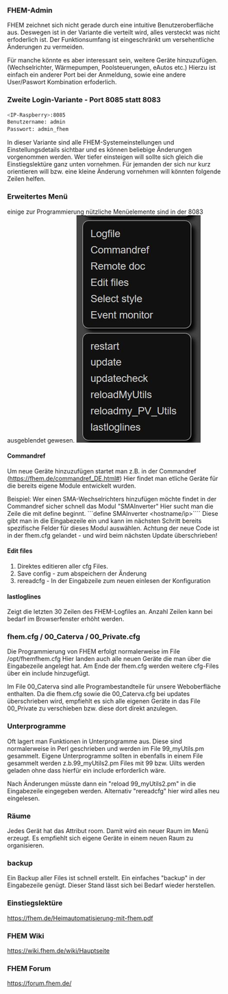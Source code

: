 ### FHEM-Admin

FHEM zeichnet sich nicht gerade durch eine intuitive Benutzeroberfläche aus.
Deswegen ist in der Variante die verteilt wird, alles versteckt was nicht erfoderlich ist. Der Funktionsumfang ist eingeschränkt um versehentliche Änderungen zu vermeiden.

Für manche könnte es aber interessant sein, weitere Geräte hinzuzufügen. (Wechselrichter, Wärmepumpen, Poolsteuerungen, eAutos etc.)
Hierzu ist einfach ein anderer Port bei der Anmeldung, sowie eine andere User/Paswort Kombination erfoderlich.

### Zweite Login-Variante - Port 8085 statt 8083

```sh
<IP-Raspberry>:8085
Benutzername: admin
Passwort: admin_fhem
```

In dieser Variante sind alle FHEM-Systemeinstellungen und Einstellungsdetails sichtbar und es können beliebige Änderungen vorgenommen werden. Wer tiefer einsteigen will sollte sich gleich die Einstiegslektüre ganz unten vornehmen. Für jemanden der sich nur kurz orientieren will bzw. eine kleine Änderung vornehmen will könnten folgende Zeilen helfen.

### Erweitertes Menü

einige zur Programmierung nützliche Menüelemente sind in der 8083 ausgeblendet gewesen.
![FHEM_ADMIN_Menue](Bilder/fhem_admin_1.JPG) 

#### Commandref
Um neue Geräte hinzuzufügen startet man z.B. in der Commandref (https://fhem.de/commandref_DE.html#)
Hier findet man etliche Geräte für die bereits eigene Module entwickelt wurden.

Beispiel: Wer einen SMA-Wechselrichters hinzufügen möchte findet in der Commandref sicher schnell das Modul "SMAInverter"
Hier sucht man die Zeile die mit define beginnt.
```define <name> SMAInverter <pin> <hostname/ip>````
Diese gibt man in die Eingabezeile ein und kann im nächsten Schritt bereits spezifische Felder für dieses Modul auswählen.
Achtung der neue Code ist in der fhem.cfg gelandet - und wird beim nächsten Update überschrieben!

#### Edit files 
1) Direktes editieren aller cfg Files.
2) Save config - zum abspeichern der Änderung
3) rereadcfg - In der Eingabzeile zum neuen einlesen der Konfiguration


#### lastloglines 
Zeigt die letzten 30 Zeilen des FHEM-Logfiles an. Anzahl Zeilen kann bei bedarf im Browserfenster erhöht werden.

### fhem.cfg / 00_Caterva / 00_Private.cfg

Die Programmierung von FHEM erfolgt normalerweise im File /opt/fhemfhem.cfg
Hier landen auch alle neuen Geräte die man über die Eingabezeile angelegt hat.
Am Ende der fhem.cfg werden weitere cfg-Files über ein include hinzugefügt.

Im File 00_Caterva sind alle Programbestandteile für unsere Weboberfläche enthalten.
Da die fhem.cfg sowie die 00_Caterva.cfg bei updates überschrieben wird, empfiehlt es sich alle eigenen Geräte in das File 00_Private zu verschieben bzw. diese dort direkt anzulegen.

### Unterprogramme

Oft lagert man Funktionen in Unterprogramme aus. Diese sind normalerweise in Perl geschrieben und werden im File 99_myUtils.pm gesammelt. Eigene Unterprogramme sollten in ebenfalls in einem File gesammelt werden z.b.99_myUtils2.pm Files mit 99 bzw. Uilts werden geladen ohne dass hierfür ein include erforderlich wäre.

Nach Änderungen müsste dann ein "reload 99_myUtils2.pm" in die Eingabezeile eingegeben werden. Alternativ "rereadcfg" hier wird alles neu eingelesen.

### Räume
Jedes Gerät hat das Attribut room. Damit wird ein neuer Raum im Menü erzeugt. Es empfiehlt sich eigene Geräte in einem neuen Raum zu organisieren.

### backup
Ein Backup aller Files ist schnell erstellt. Ein einfaches "backup" in der Eingabezeile genügt. Dieser Stand lässt sich bei Bedarf wieder herstellen.




### Einstiegslektüre
https://fhem.de/Heimautomatisierung-mit-fhem.pdf

### FHEM Wiki
https://wiki.fhem.de/wiki/Hauptseite

### FHEM Forum
https://forum.fhem.de/

